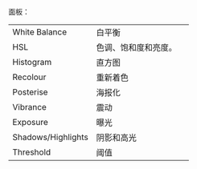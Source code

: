 面板：

|                    |                      |      |
| ------------------ | -------------------- | ---- |
| White Balance      | 白平衡               |      |
| HSL                | 色调、饱和度和亮度。 |      |
| Histogram          | 直方图               |      |
| Recolour           | 重新着色             |      |
| Posterise          | 海报化               |      |
| Vibrance           | 震动                 |      |
| Exposure           | 曝光                 |      |
| Shadows/Highlights | 阴影和高光           |      |
| Threshold          | 阈值                 |      |

